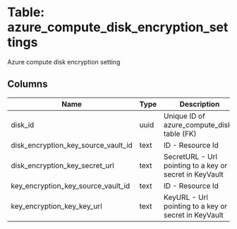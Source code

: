 
# Table: azure_compute_disk_encryption_settings
Azure compute disk encryption setting
## Columns
| Name        | Type           | Description  |
| ------------- | ------------- | -----  |
|disk_id|uuid|Unique ID of azure_compute_disks table (FK)|
|disk_encryption_key_source_vault_id|text|ID - Resource Id|
|disk_encryption_key_secret_url|text|SecretURL - Url pointing to a key or secret in KeyVault|
|key_encryption_key_source_vault_id|text|ID - Resource Id|
|key_encryption_key_key_url|text|KeyURL - Url pointing to a key or secret in KeyVault|
